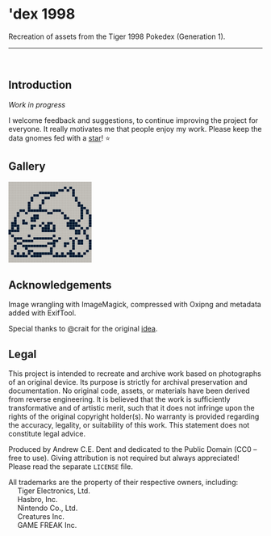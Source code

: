 # 'dex 1998

Recreation of assets from the Tiger 1998 Pokedex (Generation 1).

---
<br>

## Introduction

*Work in progress*

I welcome feedback and suggestions, to continue improving the project for everyone. It really motivates me that people enjoy my work. Please keep the data gnomes fed with a [star](https://github.com/ace-dent/dex-1998/stargazers)! ⭐️

## Gallery

<img src="docs/gallery/001-Bulbasaur-0.png" alt="" width="165" height="160"/>

## Acknowledgements

Image wrangling with ImageMagick, compressed with Oxipng and metadata added with ExifTool.

Special thanks to @crait for the original [idea](https://community.arduboy.com/t/pokedex-for-arduboy/12469/16). 


## Legal

This project is intended to recreate and archive work based on photographs of an original device. Its purpose is strictly for archival preservation and documentation. No original code, assets, or materials have been derived from reverse engineering. It is believed that the work is sufficiently transformative and of artistic merit, such that it does not infringe upon the rights of the original copyright holder(s). No warranty is provided regarding the accuracy, legality, or suitability of this work. This statement does not constitute legal advice.

Produced by Andrew C.E. Dent and dedicated to the Public Domain (CC0 – free to use). Giving attribution is not required but always appreciated! Please read the separate `LICENSE` file.

All trademarks are the property of their respective owners, including:  
&emsp; Tiger Electronics, Ltd.  
&emsp; Hasbro, Inc.  
&emsp; Nintendo Co., Ltd.  
&emsp; Creatures Inc.  
&emsp; GAME FREAK Inc.

